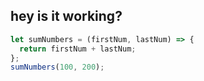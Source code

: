 ## hey is it working?

```javascript
let sumNumbers = (firstNum, lastNum) => {
  return firstNum + lastNum;
};
sumNumbers(100, 200);
```
